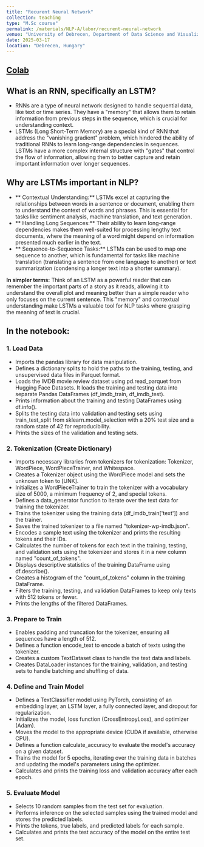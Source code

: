 ```yaml
---
title: "Recurent Neural Network"
collection: teaching
type: "M.Sc course"
permalink: /materials/NLP-A/labor/recurent-neural-network
venue: "University of Debrecen, Department of Data Science and Visualization"
date: 2025-03-17
location: "Debrecen, Hungary"
---
```


## [Colab](https://colab.research.google.com/drive/1aMlFLC8rAZm68qincUte6fNQvawUBTY4)

## What is an RNN, specifically an LSTM?

- RNNs are a type of neural network designed to handle sequential data, like text or time series. They have a "memory" that allows them to retain information from previous steps in the sequence, which is crucial for understanding context.
- LSTMs (Long Short-Term Memory) are a special kind of RNN that address the "vanishing gradient" problem, which hindered the ability of traditional RNNs to learn long-range dependencies in sequences. LSTMs have a more complex internal structure with "gates" that control the flow of information, allowing them to better capture and retain important information over longer sequences.

## Why are LSTMs important in NLP?

- ** Contextual Understanding:**  LSTMs excel at capturing the relationships between words in a sentence or document, enabling them to understand the context of words and phrases. This is essential for tasks like sentiment analysis, machine translation, and text generation.
- ** Handling Long Sequences:**  Their ability to learn long-range dependencies makes them well-suited for processing lengthy text documents, where the meaning of a word might depend on information presented much earlier in the text.
- ** Sequence-to-Sequence Tasks:**  LSTMs can be used to map one sequence to another, which is fundamental for tasks like machine translation (translating a sentence from one language to another) or text summarization (condensing a longer text into a shorter summary).

**In simpler terms:** Think of an LSTM as a powerful reader that can remember the important parts of a story as it reads, allowing it to understand the overall plot and meaning better than a simple reader who only focuses on the current sentence. This "memory" and contextual understanding make LSTMs a valuable tool for NLP tasks where grasping the meaning of text is crucial.

## In the notebook:

### 1. Load Data
- Imports the pandas library for data manipulation.
- Defines a dictionary splits to hold the paths to the training, testing, and unsupervised data files in Parquet format.
- Loads the IMDB movie review dataset using pd.read_parquet from Hugging Face Datasets. It loads the training and testing data into separate Pandas DataFrames (df_imdb_train, df_imdb_test).
- Prints information about the training and testing DataFrames using df.info().
- Splits the testing data into validation and testing sets using train_test_split from sklearn.model_selection with a 20% test size and a random state of 42 for reproducibility.
- Prints the sizes of the validation and testing sets.

### 2. Tokenization (Create Dictionary)

- Imports necessary libraries from tokenizers for tokenization: Tokenizer, WordPiece, WordPieceTrainer, and Whitespace.
- Creates a Tokenizer object using the WordPiece model and sets the unknown token to [UNK].
- Initializes a WordPieceTrainer to train the tokenizer with a vocabulary size of 5000, a minimum frequency of 2, and special tokens.
- Defines a data_generator function to iterate over the text data for training the tokenizer.
- Trains the tokenizer using the training data (df_imdb_train['text']) and the trainer.
- Saves the trained tokenizer to a file named "tokenizer-wp-imdb.json".
- Encodes a sample text using the tokenizer and prints the resulting tokens and their IDs.
- Calculates the number of tokens for each text in the training, testing, and validation sets using the tokenizer and stores it in a new column named "count_of_tokens".
- Displays descriptive statistics of the training DataFrame using df.describe().
- Creates a histogram of the "count_of_tokens" column in the training DataFrame.
- Filters the training, testing, and validation DataFrames to keep only texts with 512 tokens or fewer.
- Prints the lengths of the filtered DataFrames.

### 3. Prepare to Train

- Enables padding and truncation for the tokenizer, ensuring all sequences have a length of 512.
- Defines a function encode_text to encode a batch of texts using the tokenizer.
- Creates a custom TextDataset class to handle the text data and labels.
- Creates DataLoader instances for the training, validation, and testing sets to handle batching and shuffling of data.

### 4. Define and Train Model

- Defines a TextClassifier model using PyTorch, consisting of an embedding layer, an LSTM layer, a fully connected layer, and dropout for regularization.
- Initializes the model, loss function (CrossEntropyLoss), and optimizer (Adam).
- Moves the model to the appropriate device (CUDA if available, otherwise CPU).
- Defines a function calculate_accuracy to evaluate the model's accuracy on a given dataset.
- Trains the model for 5 epochs, iterating over the training data in batches and updating the model's parameters using the optimizer.
- Calculates and prints the training loss and validation accuracy after each epoch.

### 5. Evaluate Model

- Selects 10 random samples from the test set for evaluation.
- Performs inference on the selected samples using the trained model and stores the predicted labels.
- Prints the tokens, true labels, and predicted labels for each sample.
- Calculates and prints the test accuracy of the model on the entire test set.



